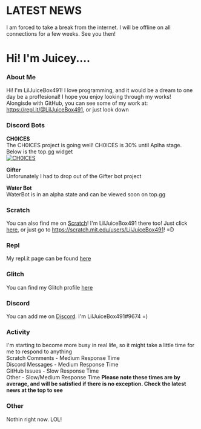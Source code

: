 # LATEST NEWS
I am forced to take a break from the internet. I will be offline on all connections for a few weeks. See you then!

# Hi! I'm Juicey....
### About Me
Hi! I'm LilJuiceBox491! I love programming, and it would be a dream to one day be a proffesional! I hope you enjoy looking through my works! Alongisde with GitHub, you can see some of my work at: https://repl.it/@LilJuiceBox491, or just look down 

### Discord Bots
**CH0ICES**<br>
The CH0ICES project is going well! CH0ICES is 30% until Aplha stage. Below is the top.gg widget<br>
<a href="https://top.gg/bot/783380994963144796">
    <img src="https://top.gg/api/widget/783380994963144796.svg" alt="CH0ICES" />
</a>

**Gifter**<br>
Unforunately I had to drop out of the Gifter bot project<br>

**Water Bot**<br>
WaterBot is in an alpha state and can be viewed soon on top.gg
    
### Scratch
You can also find me on [Scratch](https://scratch.mit.edu/)! I'm LilJuiceBox491 there too! Just click [here](https://scratch.mit.edu/users/LilJuiceBox491), or just go to https://scratch.mit.edu/users/LilJuiceBox491! =D

### Repl
My repl.it page can be found [here](https://repl.it/@LilJuiceBox491)

### Glitch
You can find my Glitch profile [here](https://glitch.com/@LilJuiceBox491)

### Discord
You can add me on [Discord](https://discord.com/app). I'm LilJuiceBox491#9674 =)

### Activity
I'm starting to become more busy in real life, so it might take a little time for me to respond to anything<br>
Scratch Comments - Medium Response Time<br>
Discord Messages - Medium Response Time<br>
GitHub Issues - Slow Response Time<br>
Other - Slow/Medium Response Time
**Please note these times are by average, and will be satisfied if there is no exception. Check the latest news at the top to see**

### Other
Nothin right now. LOL!

